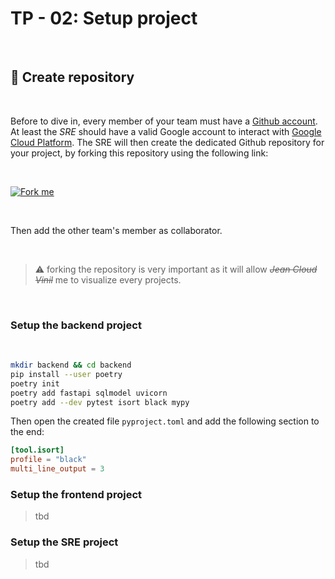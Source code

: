 # TP - 02: Setup project

<br>

## 🎉 Create repository

<br>

Before to dive in, every member of your team must have a
[Github account](https://github.com/signup). At least the _SRE_
should have a valid Google account to interact with
[Google Cloud Platform](https://cloud.google.com). The SRE will
then create the dedicated Github repository for your project, by
forking this repository using the following link:

<br>

[![Fork me](https://badgen.net/badge/Github/Fork%20Me/?scale=2&icon=github)](https://github.com/Faylixe/ceri-m1-ecommerce-2022/fork)

<br>

Then add the other team's member as collaborator.

<br>

> :warning: forking the repository is very important as it will allow
~~_Jean Cloud Vinil_~~ me to visualize every projects.

<br>

### Setup the backend project

<br>

```bash
mkdir backend && cd backend
pip install --user poetry
poetry init
poetry add fastapi sqlmodel uvicorn
poetry add --dev pytest isort black mypy
```

Then open the created file `pyproject.toml` and add the following section to the end:

```toml
[tool.isort]
profile = "black"
multi_line_output = 3
```

### Setup the frontend project

> tbd

### Setup the SRE project

> tbd
